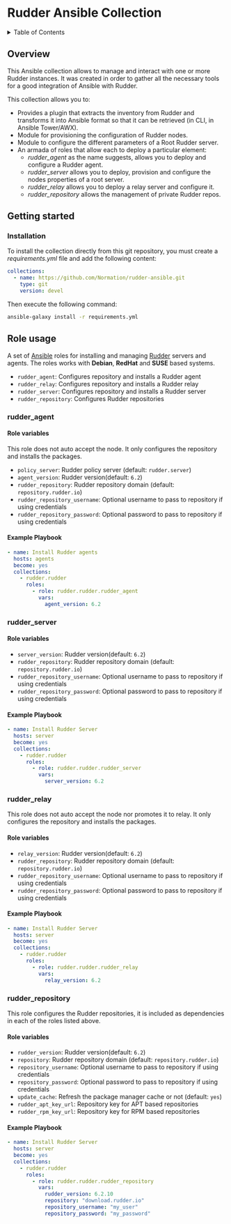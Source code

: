 # Rudder Ansible Collection

<!-- TABLE OF CONTENTS -->
<details>
  <summary>Table of Contents</summary>
  <ol>
    <li>
      <a href="#overview">Overview</a>
    </li>
    <li>
      <a href="#getting-started">Getting Started</a>
      <ul>
        <li><a href="#installation">Installation</a></li>
      </ul>
    </li>
    <li><a href="#usage">Usage</a>
      <ul>
        <li>
          <a href="#rudder_agent">Deploy Rudder agent role</a>
            <ul>
            <li><a href="#role-variables">Role variables</a></li>
            <li><a href="#example-playbook">Example Playbook</a></li>
          </ul>
        </li>
      </ul>
      <ul>
        <li>
          <a href="#rudder_server">Deploy Rudder root server role</a>
            <ul>
            <li><a href="#role-variables">Role variables</a></li>
            <li><a href="#example-playbook">Example Playbook</a></li>
          </ul>
        </li>
      </ul>
      <ul>
        <li>
          <a href="#rudder_relay">Deploy Rudder relay server role</a>
            <ul>
            <li><a href="#role-variables">Role variables</a></li>
            <li><a href="#example-playbook">Example Playbook</a></li>
          </ul>
        </li>
      </ul>
      <ul>
        <li>
          <a href="#rudder_repository">Manage Rudder repository role</a>
            <ul>
            <li><a href="#role-variables">Role variables</a></li>
            <li><a href="#example-playbook">Example Playbook</a></li>
          </ul>
        </li>
      </ul>
    </li>
  </ol>
</details>

## Overview
This Ansible collection allows to manage and interact with one or more Rudder instances.
It was created in order to gather all the necessary tools for a good integration of Ansible with Rudder.

This collection allows you to:

* Provides a plugin that extracts the inventory from Rudder and transforms it into Ansible format so that it can be retrieved (in CLI, in Ansible Tower/AWX).
* Module for provisioning the configuration of Rudder nodes.
* Module to configure the different parameters of a Root Rudder server.
* An armada of roles that allow each to deploy a particular element:
  - _rudder_agent_ as the name suggests, allows you to deploy and configure a Rudder agent.
  - _rudder_server_ allows you to deploy, provision and configure the nodes properties of a root server.
  - _rudder_relay_ allows you to deploy a relay server and configure it.
  - _rudder_repository_ allows the management of private Rudder repos.

## Getting started

### Installation
To install the collection directly from this git repository, you must create a *requirements.yml* file and add the following content:

```yml
collections:
  - name: https://github.com/Normation/rudder-ansible.git
    type: git
    version: devel
```

Then execute the following command:

```bash
ansible-galaxy install -r requirements.yml
```

## Role usage

A set of [Ansible][ansible] roles for installing and managing [Rudder][rudder] servers and agents. The roles works with
**Debian**, **RedHat** and **SUSE** based systems.

- `rudder_agent`: Configures repository and installs a Rudder agent
- `rudder_relay`: Configures repository and installs a Rudder relay
- `rudder_server`: Configures repository and installs a Rudder server
- `rudder_repository`: Configures Rudder repositories


[ansible]: http://www.ansible.com/
[rudder]: http://www.rudder.io/

### rudder_agent

#### Role variables

This role does not auto accept the node. It only configures the repository
and installs the packages.

- `policy_server`: Rudder policy server (default: `rudder.server`)
- `agent_version`: Rudder version(default: `6.2`)
- `rudder_repository`: Rudder repository domain (default: `repository.rudder.io`)
- `rudder_repository_username`: Optional username to pass to repository if using credentials
- `rudder_repository_password`: Optional password to pass to repository if using credentials

#### Example Playbook

```yaml
- name: Install Rudder agents
  hosts: agents
  become: yes
  collections:
    - rudder.rudder
      roles:
        - role: rudder.rudder.rudder_agent
          vars:
            agent_version: 6.2
```

### rudder_server

#### Role variables

- `server_version`: Rudder version(default: `6.2`)
- `rudder_repository`: Rudder repository domain (default: `repository.rudder.io`)
- `rudder_repository_username`: Optional username to pass to repository if using credentials
- `rudder_repository_password`: Optional password to pass to repository if using credentials

#### Example Playbook

```yaml
- name: Install Rudder Server
  hosts: server
  become: yes
  collections:
    - rudder.rudder
      roles:
        - role: rudder.rudder.rudder_server
          vars:
            server_version: 6.2
```

### rudder_relay

This role does not auto accept the node nor promotes it to relay. It only configures the repository
and installs the packages.

#### Role variables

- `relay_version`: Rudder version(default: `6.2`)
- `rudder_repository`: Rudder repository domain (default: `repository.rudder.io`)
- `rudder_repository_username`: Optional username to pass to repository if using credentials
- `rudder_repository_password`: Optional password to pass to repository if using credentials

#### Example Playbook

```yaml
- name: Install Rudder Server
  hosts: server
  become: yes
  collections:
    - rudder.rudder
      roles:
        - role: rudder.rudder.rudder_relay
          vars:
            relay_version: 6.2
```

### rudder_repository

This role configures the Rudder repositories, it is included as dependencies in each of
the roles listed above.

#### Role variables

- `rudder_version`: Rudder version(default: `6.2`)
- `repository`: Rudder repository domain (default: `repository.rudder.io`)
- `repository_username`: Optional username to pass to repository if using credentials
- `repository_password`: Optional password to pass to repository if using credentials
- `update_cache`: Refresh the package manager cache or not (default: `yes`)
- `rudder_apt_key_url`: Repository key for APT based repositories
- `rudder_rpm_key_url`: Repository key for RPM based repositories

#### Example Playbook

```yaml
- name: Install Rudder Server
  hosts: server
  become: yes
  collections:
    - rudder.rudder
      roles:
        - role: rudder.rudder.rudder_repository
          vars:
            rudder_version: 6.2.10
            repository: "download.rudder.io"
            repository_username: "my_user"
            repository_password: "my_password"
```
